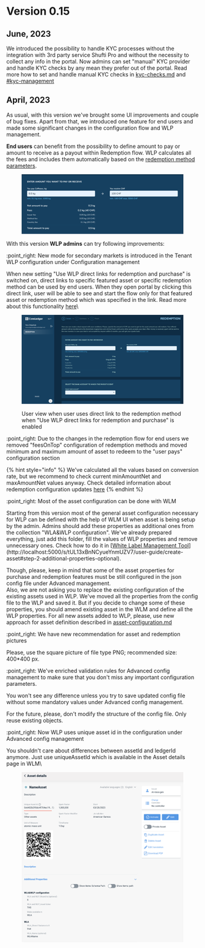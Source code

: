 # Version 0.15

## June, 2023

We introduced the possibility to handle KYC processes without the integration with 3rd party service Shufti Pro and without the necessity to collect any info in the portal. Now admins can set "manual" KYC provider and handle KYC checks by any mean they prefer out of the portal. Read more how to set and handle manual KYC checks in [kyc-checks.md](../admin-user-guide/portal-configuration/features-configuration/kyc-checks.md "mention") and [#kyc-management](../admin-user-guide/admin-functionality.md#kyc-management "mention")

## April, 2023

As usual, with this version we've brought some UI improvements and couple of bug fixes. Apart from that, we introduced one feature for end users and made some significant changes in the configuration flow and WLP management.

**End users** can benefit from the possibility to define amount to pay or amount to receive as a payout within Redemption flow. WLP calculates all the fees and includes them automatically based on the [redemption method parameters](../admin-user-guide/portal-configuration/features-configuration/redemption-functionality/).

<figure><img src="../.gitbook/assets/Screenshot 2023-04-21 at 18.35.39.png" alt=""><figcaption></figcaption></figure>

With this version **WLP admins** can try following improvements:

:point\_right: New mode for secondary markets is introduced in the Tenant WLP configuration under Configuration management

When new setting "Use WLP direct links for redemption and purchase" is switched on, direct links to specific featured asset or specific redemption method can be used by end users. When they open portal by clicking this direct link, user will be able to see and start the flow only for that featured asset or redemption method which was specified in the link. Read more about this functionality [here](../admin-user-guide/portal-configuration/features-configuration/#use-wlp-direct-links-for-redemption-and-purchase)\


<figure><img src="../.gitbook/assets/Screenshot 2023-04-24 at 17.05.53.png" alt=""><figcaption><p>User view when user uses direct link to the redemption method when "Use WLP direct links for redemption and purchase" is enabled </p></figcaption></figure>

:point\_right: Due to the changes in the redemption flow for end users we removed "feesOnTop" configuration of redemption methods and moved minimum and maximum amount of asset to redeem to the "user pays" configuration section

{% hint style="info" %}
We've calculated all the values based on conversion rate, but we recommend to check current minAmountNet and maxAmountNet values anyway. Check detailed information about redemption configuration updates [here](../admin-user-guide/portal-configuration/features-configuration/redemption-functionality/)
{% endhint %}

:point\_right: Most of the asset configuration can be done with WLM&#x20;

Starting from this version most of the general asset configuration necessary for WLP can be defined with the help of WLM UI when asset is being setup by the admin. Admins should add these properties as additional ones from the collection "WLA\&WLP configuration". We've already prepared everything, just add this folder, fill the values of WLP properties and remove unnecessary ones. Check how to do it in [[White Label Management Tool](http://localhost:5000/o/ZaeNizhnU47lCcTSk7wB/s/tUL13xBnNCyueYnmUZV7/ "mention")](http://localhost:5000/s/tUL13xBnNCyueYnmUZV7/user-guide/create-asset#step-2-additional-properties-optional).&#x20;

Though, please, keep in mind that some of the asset properties for purchase and redemption features must be still configured in the json config file under Advanced management.\
Also, we are not asking you to replace the existing configuration of the existing assets used in WLP. We've moved all the properties from the config file to the WLP and saved it. But if you decide to change some of these properties, you should amend existing asset in the WLM and define all the WLP properties. For all new assets added to WLP, please, use new approach for asset definition described in [asset-configuration.md](../admin-user-guide/portal-configuration/asset-configuration.md "mention")

:point\_right: We have new recommendation for asset and redemption pictures

Please, use the square picture of file type PNG; recommended size: 400\*400 px.&#x20;

:point\_right: We've enriched validation rules for Advanced config management to make sure that you don't miss any important configuration parameters.

You won't see any difference unless you try to save updated config file without some mandatory values under Advanced config management.

For the future, please, don't modify the structure of the config file. Only reuse existing objects.

:point\_right: Now WLP uses unique asset id in the configuration under Advanced config management

You shouldn't care about differences between assetId and ledgerId anymore. Just use uniqueAssetId which is available in the Asset details page in WLM\


<figure><img src="../.gitbook/assets/image (10).png" alt=""><figcaption></figcaption></figure>
